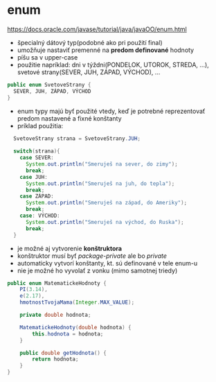 # enum
https://docs.oracle.com/javase/tutorial/java/javaOO/enum.html <br>
- špecialný dátový typ(podobné ako pri použití final)
- umožňuje nastaviť premenné na **predom definované** hodnoty
- píšu sa v upper-case 
- použitie napríklad: dni v týždni(PONDELOK, UTOROK, STREDA, ...), svetové strany(SEVER, JUH, ZÁPAD, VÝCHOD), ...
```java
public enum SvetoveStrany {
  SEVER, JUH, ZÁPAD, VÝCHOD 
}
```
- enum typy majú byť použité vtedy, keď je potrebné reprezentovať predom nastavené a fixné konštanty
- príklad použitia:
```java
  SvetoveStrany strana = SvetoveStrany.JUH;
  
  switch(strana){
    case SEVER:
      System.out.println("Smeruješ na sever, do zimy");
      break; 
    case JUH:
      System.out.println("Smeruješ na juh, do tepla");
      break;
    case ZÁPAD: 
      System.out.println("Smeruješ na západ, do Ameriky");
      break;
    case: VÝCHOD:
      System.out.println("Smeruješ na východ, do Ruska");
      break;
  }
```
- je možné aj vytvorenie **konštruktora**
- konštruktor musí byť *package-private* ale bo *private*
- automaticky vytvorí konštanty, kt. sú definované v tele enum-u
- nie je možné ho vyvolať z vonku (mimo samotnej triedy)
```java
public enum MatematickeHodnoty {
    PI(3.14),
    e(2.17),
    hmotnostTvojaMama(Integer.MAX_VALUE);

    private double hodnota;

    MatematickeHodnoty(double hodnota) {
        this.hodnota = hodnota;
    }

    public double getHodnota() {
        return hodnota;
    }
}
```
